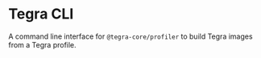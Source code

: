 # Tegra CLI
A command line interface for ``@tegra-core/profiler`` to build Tegra images from a Tegra profile.
